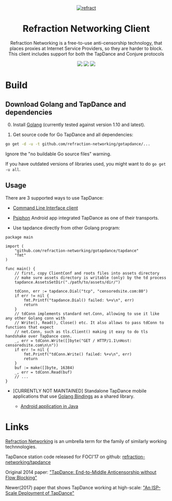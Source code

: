 <p align="center">
<a href="https://refraction.network"><img src="https://user-images.githubusercontent.com/5443147/30133006-7c3019f4-930f-11e7-9f60-3df45ee13d9d.png" alt="refract"></a>
<h1 class="header-title" align="center">Refraction Networking Client</h1>

<p align="center">Refraction Networking is a free-to-use anti-censorship technology, that places proxies at Internet Service Providers, so they are harder to block. This client includes support for both the TapDance and Conjure protocols</p>
<p align="center">
<a href="https://travis-ci.com/refraction-networking/gotapdance"><img src="https://travis-ci.com/refraction-networking/gotapdance.svg?branch=master"></a>
<a href="https://godoc.org/github.com/refraction-networking/gotapdance/tapdance"><img src="https://img.shields.io/badge/godoc-reference-blue.svg"></a>
	<a href="https://goreportcard.com/report/github.com/refraction-networking/gotapdance"><img src="https://goreportcard.com/badge/github.com/refraction-networking/gotapdance"></a>
</p>

# Build
## Download Golang and TapDance and dependencies
0. Install [Golang](https://golang.org/dl/) (currently tested against version 1.10 and latest).

1. Get source code for Go TapDance and all dependencies:

 ```bash
go get -d -u -t github.com/refraction-networking/gotapdance/...
```
Ignore the "no buildable Go source files" warning.

If you have outdated versions of libraries used, you might want to do `go get -u all`.

## Usage

 There are 3 supported ways to use TapDance:

 * [Command Line Interface client](cli)

 * [Psiphon](https://psiphon.ca/) Android app integrated TapDance as one of their transports.

 * Use tapdance directly from other Golang program:

```Golang
package main

import (
	"github.com/refraction-networking/gotapdance/tapdance"
	"fmt"
)

func main() {
    // first, copy ClientConf and roots files into assets directory
    // make sure assets directory is writable (only) by the td process
    tapdance.AssetsSetDir("./path/to/assets/dir/")

    tdConn, err := tapdance.Dial("tcp", "censoredsite.com:80")
    if err != nil {
        fmt.Printf("tapdance.Dial() failed: %+v\n", err)
        return
    }
    // tdConn implements standard net.Conn, allowing to use it like any other Golang conn with
    // Write(), Read(), Close() etc. It also allows to pass tdConn to functions that expect
    // net.Conn, such as tls.Client() making it easy to do tls handshake over TapDance conn.
    _, err = tdConn.Write([]byte("GET / HTTP/1.1\nHost: censoredsite.com\n\n"))
    if err != nil {
        fmt.Printf("tdConn.Write() failed: %+v\n", err)
        return
    }
    buf := make([]byte, 16384)
    _, err = tdConn.Read(buf)
    // ...
}
```

 * [CURRENTLY NOT MAINTAINED] Standalone TapDance mobile applications that use [Golang Bindings](gobind) as a shared library.

   * [Android application in Java](android)


 # Links

 [Refraction Networking](https://refraction.network) is an umbrella term for the family of similarly working technnologies.

 TapDance station code released for FOCI'17 on github: [refraction-networking/tapdance](https://github.com/refraction-networking/tapdance)

 Original 2014 paper: ["TapDance: End-to-Middle Anticensorship without Flow Blocking"](https://ericw.us/trow/tapdance-sec14.pdf)

 Newer(2017) paper that shows TapDance working at high-scale: ["An ISP-Scale Deployment of TapDance"](https://sfrolov.io/papers/foci17-paper-frolov_0.pdf)
